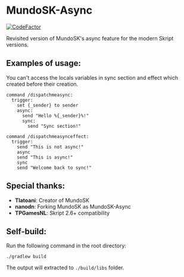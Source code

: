 # MundoSK-Async
[![CodeFactor](https://www.codefactor.io/repository/github/projects-gg/mundosk-async/badge)](https://www.codefactor.io/repository/github/projects-gg/mundosk-async)

Revisited version of MundoSK's async feature for the modern Skript versions.

## Examples of usage:
You can't access the locals variables in sync section and effect which created before their creation.
```
command /dispatchmeasync:
  trigger:
    set {_sender} to sender
    async:
      send "Hello %{_sender}%!"
      sync:
        send "Sync section!"
```
```
command /dispatchmeasynceffect:
  trigger:
    send "This is not async!"
    async
    send "This is async!"
    sync
    send "Welcome back to sync!"
```

## Special thanks:
- **Tlatoani**: Creator of MundoSK
- **nanodn**: Forking MundoSK as MundoSK-Async
- **TPGamesNL**: Skript 2.6+ compatibility

## Self-build:
Run the following command in the root directory:
```
./gradlew build
```
The output will extracted to `./build/libs` folder.
